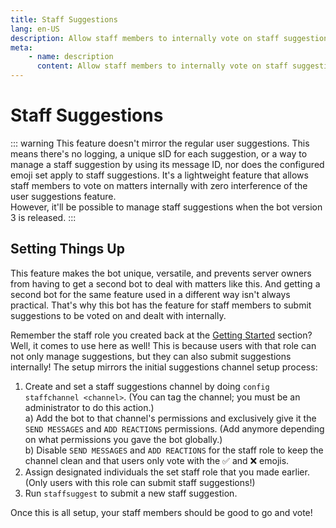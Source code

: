 ```yaml
---
title: Staff Suggestions
lang: en-US
description: Allow staff members to internally vote on staff suggestions without interference or the need for a second bot.
meta:
    - name: description
      content: Allow staff members to internally vote on staff suggestions without interference or the need for a second bot.
---
```


# Staff Suggestions

::: warning
This feature doesn't mirror the regular user suggestions. This means there's no logging, a unique sID for each suggestion, or a way to manage a staff suggestion by using its message ID, nor does the configured emoji set apply to staff suggestions. It's a lightweight feature that allows staff members to vote on matters internally with zero interference of the user suggestions feature.  
However, it'll be possible to manage staff suggestions when the bot version 3 is released.
:::

## Setting Things Up

This feature makes the bot unique, versatile, and prevents server owners from having to get a second bot to deal with matters like this. And getting a second bot for the same feature used in a different way isn't always practical. That's why this bot has the feature for staff members to submit suggestions to be voted on and dealt with internally.

Remember the staff role you created back at the [Getting Started](README.md) section? Well, it comes to use here as well! This is because users with that role can not only manage suggestions, but they can also submit suggestions internally! The setup mirrors the initial suggestions channel setup process:

1. Create and set a staff suggestions channel by doing `config staffchannel <channel>`. (You can tag the channel; you must be an administrator to do this action.)  
   a) Add the bot to that channel's permissions and exclusively give it the `SEND MESSAGES` and `ADD REACTIONS` permissions. (Add anymore depending on what permissions you gave the bot globally.)  
   b) Disable `SEND MESSAGES` and `ADD REACTIONS` for the staff role to keep the channel clean and that users only vote with the ✅ and ❌ emojis.  
2. Assign designated individuals the set staff role that you made earlier. (Only users with this role can submit staff suggestions!)
3. Run `staffsuggest` to submit a new staff suggestion.

Once this is all setup, your staff members should be good to go and vote!
